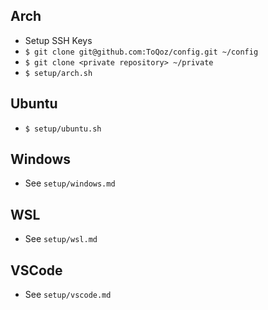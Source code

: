 ## Arch

- Setup SSH Keys
- `$ git clone git@github.com:ToQoz/config.git ~/config`
- `$ git clone <private repository> ~/private`
- `$ setup/arch.sh`


## Ubuntu

- `$ setup/ubuntu.sh`

## Windows

- See `setup/windows.md`

## WSL

- See `setup/wsl.md`

## VSCode

- See `setup/vscode.md`
